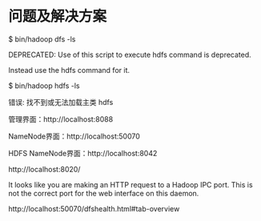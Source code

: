# 问题及解决方案

$ bin/hadoop dfs -ls

DEPRECATED: Use of this script to execute hdfs command is deprecated.

Instead use the hdfs command for it.

$ bin/hadoop hdfs -ls

错误: 找不到或无法加载主类 hdfs



管理界面：http://localhost:8088



NameNode界面：http://localhost:50070



HDFS NameNode界面：http://localhost:8042





http://localhost:8020/

It looks like you are making an HTTP request to a Hadoop IPC port. This is not the correct port for the web interface on this daemon.

http://localhost:50070/dfshealth.html\#tab-overview



